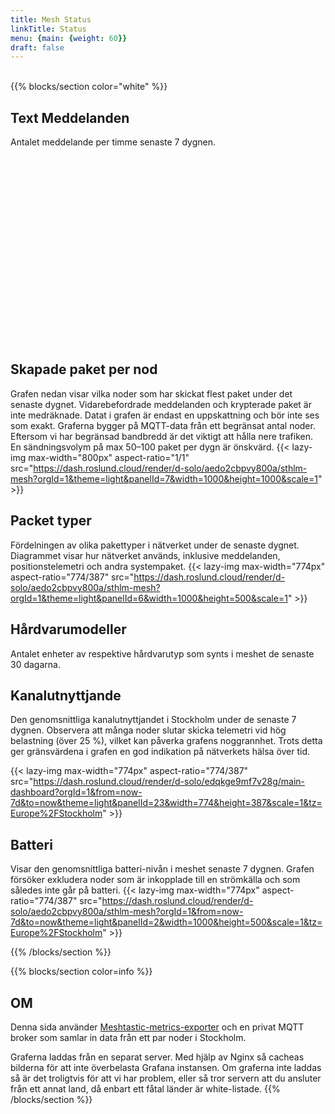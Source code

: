 ```yaml
---
title: Mesh Status
linkTitle: Status
menu: {main: {weight: 60}}
draft: false
---
```

<br/>
{{% blocks/section color="white"  %}}

## Text Meddelanden
Antalet meddelande per timme senaste 7 dygnen.
<div style="min-height: 300px;width: 100%;max-width: 1000px;">
    <canvas id="messagesChart"></canvas>
</div>

## Skapade paket per nod
Grafen nedan visar vilka noder som har skickat flest paket under det senaste dygnet. Vidarebefordrade meddelanden och krypterade paket är inte medräknade.
Datat i grafen är endast en uppskattning och bör inte ses som exakt. Graferna bygger på MQTT-data från ett begränsat antal noder.
Eftersom vi har begränsad bandbredd är det viktigt att hålla nere trafiken. En sändningsvolym på max 50–100 paket per dygn är önskvärd.
{{< lazy-img max-width="800px" aspect-ratio="1/1"
src="https://dash.roslund.cloud/render/d-solo/aedo2cbpvy800a/sthlm-mesh?orgId=1&theme=light&panelId=7&width=1000&height=1000&scale=1" >}}

## Packet typer
Fördelningen av olika pakettyper i nätverket under de senaste dygnet. Diagrammet visar hur nätverket används, inklusive meddelanden, positionstelemetri och andra systempaket.
{{< lazy-img max-width="774px" aspect-ratio="774/387"
src="https://dash.roslund.cloud/render/d-solo/aedo2cbpvy800a/sthlm-mesh?orgId=1&theme=light&panelId=6&width=1000&height=500&scale=1" >}}

## Hårdvarumodeller
Antalet enheter av respektive hårdvarutyp som synts i meshet de senaste 30 dagarna.
<div style="width: 100%;max-width: 1000px;">
    <canvas id="hardwareChart"></canvas>
</div>

## Kanalutnyttjande
Den genomsnittliga kanalutnyttjandet i Stockholm under de senaste 7 dygnen. Observera att många noder slutar skicka telemetri vid hög belastning (över 25 %), vilket kan påverka grafens noggrannhet. Trots detta ger gränsvärdena i grafen en god indikation på nätverkets hälsa över tid.

{{< lazy-img max-width="774px" aspect-ratio="774/387"
src="https://dash.roslund.cloud/render/d-solo/edqkge9mf7v28g/main-dashboard?orgId=1&from=now-7d&to=now&theme=light&panelId=23&width=774&height=387&scale=1&tz=Europe%2FStockholm" >}}

## Batteri
Visar den genomsnittliga batteri-nivån i meshet senaste 7 dygnen. Grafen försöker exkludera noder som är inkopplade till en strömkälla och som således inte går på batteri.
{{< lazy-img max-width="774px" aspect-ratio="774/387"
src="https://dash.roslund.cloud/render/d-solo/aedo2cbpvy800a/sthlm-mesh?orgId=1&from=now-7d&to=now&theme=light&panelId=2&width=1000&height=500&scale=1&tz=Europe%2FStockholm" >}}


{{% /blocks/section %}}

{{% blocks/section color=info %}}
## OM
Denna sida använder [Meshtastic-metrics-exporter](https://github.com/tcivie/meshtastic-metrics-exporter) och en privat MQTT broker som samlar in data från ett par noder i Stockholm. 

Graferna laddas från en separat server. Med hjälp av Nginx så cacheas bilderna för att inte överbelasta Grafana instansen. 
Om graferna inte laddas så är det troligtvis för att vi har problem, eller så tror servern att du ansluter från ett annat land, då enbart ett fåtal länder är white-listade.
{{% /blocks/section %}}

<script src="/js/status/messagesChart.js"></script>
<script src="/js/status/hardwareChart.js"></script>
<script src="https://cdn.jsdelivr.net/npm/chart.js"></script>